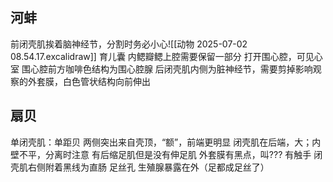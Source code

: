 ## 河蚌
前闭壳肌挨着脑神经节，分割时务必小心![[动物 2025-07-02 08.54.17.excalidraw]]
育儿囊
内鳃瓣鳃上腔需要保留一部分
打开围心腔，可见心室
围心腔前方咖啡色结构为围心腔腺
后闭壳肌内侧为脏神经节，需要剪掉影响观察的外套膜，白色管状结构向前伸出
## 扇贝
单闭壳肌：单距贝
两侧突出来自壳顶，“额”，前端更明显
闭壳肌在后端，大；内壁不平，分离时注意
有后缩足肌但是没有伸足肌
外套膜有黑点，叫???
有触手
闭壳肌右侧附着黑线为直肠
足丝孔
生殖腺暴露在外（足都成足丝了）